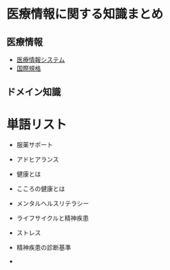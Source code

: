 # 医療情報に関する知識まとめ

## 医療情報

- [医療情報システム](./healthcareIT/)
- [国際規格](./healthcareIT/国際規格/README.md)


## ドメイン知識


# 単語リスト

* 服薬サポート
* アドヒアランス

* 健康とは
* こころの健康とは
* メンタルヘルスリテラシー
* ライフサイクルと精神疾患
* ストレス
* 精神疾患の診断基準
* 